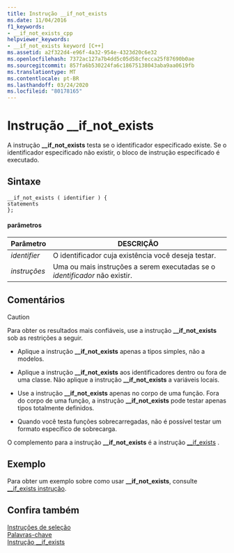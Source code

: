 ```yaml
---
title: Instrução __if_not_exists
ms.date: 11/04/2016
f1_keywords:
- __if_not_exists_cpp
helpviewer_keywords:
- __if_not_exists keyword [C++]
ms.assetid: a2f322d4-e96f-4a32-954e-4323d20c6e32
ms.openlocfilehash: 7372ac127a7b4dd5c05d58cfecca25f87690b0ae
ms.sourcegitcommit: 857fa6b530224fa6c18675138043aba9aa0619fb
ms.translationtype: MT
ms.contentlocale: pt-BR
ms.lasthandoff: 03/24/2020
ms.locfileid: "80178165"
---
```

# <a name="__if_not_exists-statement"></a>Instrução __if_not_exists

A instrução **__if_not_exists** testa se o identificador especificado existe. Se o identificador especificado não existir, o bloco de instrução especificado é executado.

## <a name="syntax"></a>Sintaxe

```
__if_not_exists ( identifier ) {
statements
};
```

#### <a name="parameters"></a>parâmetros

|Parâmetro|DESCRIÇÃO|
|---------------|-----------------|
|*identifier*|O identificador cuja existência você deseja testar.|
|*instruções*|Uma ou mais instruções a serem executadas se o *identificador* não existir.|

## <a name="remarks"></a>Comentários

> [!CAUTION]
>  Para obter os resultados mais confiáveis, use a instrução **__if_not_exists** sob as restrições a seguir.

- Aplique a instrução **__if_not_exists** apenas a tipos simples, não a modelos.

- Aplique a instrução **__if_not_exists** aos identificadores dentro ou fora de uma classe. Não aplique a instrução **__if_not_exists** a variáveis locais.

- Use a instrução **__if_not_exists** apenas no corpo de uma função. Fora do corpo de uma função, a instrução **__if_not_exists** pode testar apenas tipos totalmente definidos.

- Quando você testa funções sobrecarregadas, não é possível testar um formato específico de sobrecarga.

O complemento para a instrução **__if_not_exists** é a instrução [__if_exists](../cpp/if-exists-statement.md) .

## <a name="example"></a>Exemplo

Para obter um exemplo sobre como usar **__if_not_exists**, consulte [__if_exists instrução](../cpp/if-exists-statement.md).

## <a name="see-also"></a>Confira também

[Instruções de seleção](../cpp/selection-statements-cpp.md)<br/>
[Palavras-chave](../cpp/keywords-cpp.md)<br/>
[Instrução __if_exists](../cpp/if-exists-statement.md)
